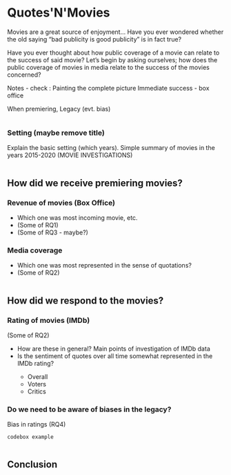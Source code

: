 <h1> Quotes'N'Movies </h1>
   
Movies are a great source of enjoyment...
Have you ever wondered whether the old saying “bad publicity is good publicity” is in fact true? 

Have you ever thought about how public coverage of a movie can relate to the success of said movie?
Let’s begin by asking ourselves; how does the public coverage of movies in media relate to the success of the movies concerned?


Notes - check :
Painting the complete picture
Immediate success - box office

When premiering, Legacy (evt. bias)



```markdown
```


<h3> Setting (maybe remove title) </h3>

Explain the basic setting (which years). Simple summary of movies in the years 2015-2020 
(MOVIE INVESTIGATIONS)
```markdown
```

<h2> How did we receive premiering movies? </h2>

<h3> Revenue of movies (Box Office) </h3>

<ul>
   <li> Which one was most incoming movie, etc. </li>
   <li> (Some of RQ1) </li>
   <li> (Some of RQ3 - maybe?) </li>
</ul>

<h3> Media coverage </h3>

<ul>
   <li>  Which one was most represented in the sense of quotations? </li>
   <li> (Some of RQ2) </li>
</ul>


```markdown
```
<h2> How did we respond to the movies? </h2>

<h3> Rating of movies (IMDb) </h3>
(Some of RQ2)



<ul>
   <li> How are these in general? Main points of investigation of IMDb data </li>
   <li> Is the sentiment of quotes over all time somewhat represented in the IMDb rating? </li>
   <ul>
      <li> Overall </li>
      <li> Voters </li>
      <li> Critics </li>
   </ul>
</ul>




<h3> Do we need to be aware of biases in the legacy? </h3>
Bias in ratings
(RQ4)




```markdown
codebox example
```

```markdown
```

<h2> Conclusion </h2>
